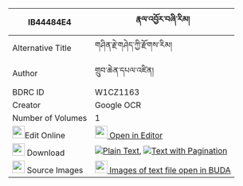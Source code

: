 |IB44484E4|རྣལ་འབྱོར་བཞི་རིམ། 
| --- | --- 
|Alternative Title |གཤིན་རྗེ་གཤེད་ཀྱི་རྫོགས་རིམ།
|Author| གྲུབ་ཆེན་དཔལ་འཛིན།
|BDRC ID | W1CZ1163
|Creator | Google OCR
|Number of Volumes| 1
|<img width="25" src="https://img.icons8.com/color/25/000000/edit-property.png">Edit Online| [<img width="25" src="https://avatars.githubusercontent.com/u/45091458?s=200&v=4"> Open in Editor](http://editor.openpecha.org/IB44484E4)
|<img width="25" src="https://img.icons8.com/fluent/48/000000/download-2.png"/>  Download | [![](https://img.icons8.com/color/20/000000/txt.png)Plain Text](https://github.com/Openpecha/IB44484E4/releases/download/v1/naljor_shyi_rim_plain_IB44484E4.zip), [![](https://img.icons8.com/color/20/000000/txt.png)Text with Pagination](https://github.com/Openpecha/IB44484E4/releases/download/v1/naljor_shyi_rim_pages_IB44484E4.zip)
|<img width="25" src="https://img.icons8.com/plasticine/100/000000/pictures-folder.png"/>  Source Images | [<img width="25" src="https://library.bdrc.io/icons/BUDA-small.svg"> Images of text file open in BUDA](https://library.bdrc.io/show/bdr:W1CZ1163)